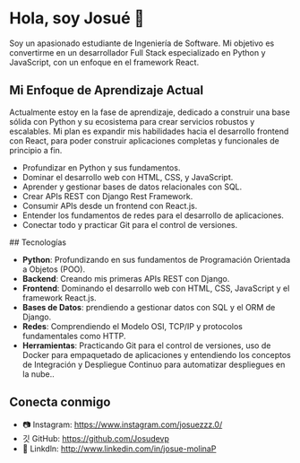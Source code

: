 # Hola, soy Josué 👋

Soy un apasionado estudiante de Ingeniería de Software. Mi objetivo es convertirme en un desarrollador Full Stack especializado en Python y JavaScript, con un enfoque en el framework React.

## Mi Enfoque de Aprendizaje Actual

Actualmente estoy en la fase de aprendizaje, dedicado a construir una base sólida con Python y su ecosistema para crear servicios robustos y escalables. Mi plan es expandir mis habilidades hacia el desarrollo frontend con React, para poder construir aplicaciones completas y funcionales de principio a fin.

<ul>
  <li>Profundizar en Python y sus fundamentos.</li>
  <li>Dominar el desarrollo web con HTML, CSS, y JavaScript.</li>
  <li>Aprender y gestionar bases de datos relacionales con SQL.</li>
  <li>Crear APIs REST con Django Rest Framework.</li>
  <li>Consumir APIs desde un frontend con React.js.</li>
  <li>Entender los fundamentos de redes para el desarrollo de aplicaciones.</li>
  <li>Conectar todo y practicar Git para el control de versiones.</li>
</ul>
## Tecnologías

- **Python**: Profundizando en sus fundamentos de Programación Orientada a Objetos (POO).
- **Backend**: Creando mis primeras APIs REST con Django.
- **Frontend**: Dominando el desarrollo web con HTML, CSS, JavaScript y el framework React.js.
- **Bases de Datos**: prendiendo a gestionar datos con SQL y el ORM de Django.
- **Redes**: Comprendiendo el Modelo OSI, TCP/IP y protocolos fundamentales como HTTP.
- **Herramientas**: Practicando Git para el control de versiones, uso de Docker para empaquetado de aplicaciones y entendiendo los conceptos de Integración y Despliegue Continuo para automatizar despliegues en la nube..

## Conecta conmigo
- 📷 Instagram: https://www.instagram.com/josuezzz.0/
- 깃 GitHub: https://github.com/Josudevp
- 💼 Linkdln: http://www.linkedin.com/in/josue-molinaP


